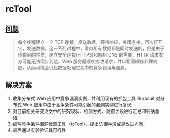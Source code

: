 # rcTool

## [问题](https://lab.wallarm.com/race-condition-in-web-applications/)
> 每个线程建立一个 TCP 连接，发送数据，等待响应，关闭连接，再次打开它，发送数据，这一系列过程中，看似所有数据都是同时发送的，但是由于传输层的性质，建立安全连接(HTTPS)和解析 DNS 的需要，HTTP 请求本身可能无法同步到达。Web 服务器顺序接收请求，并以相同顺序处理响应，从而可能会引起数据处理过程中的竞争错误与漏洞。

## 解决方案

1. 收集分布式 Web 应用中竞争漏洞实例，并利用现有的抓包工具 Burpsuit 对分布式 Web 应用中由于竞争条件可能引起的漏洞实例进行复现;
2. 对目前相关研究论文中的研究现状、检测方式、防御手段进行汇总和归纳总结;
3. 编写竞争条件漏洞检测工具（rcTool），提出防御手段或是改进方案;
4. 最后通过实验验证其可行性